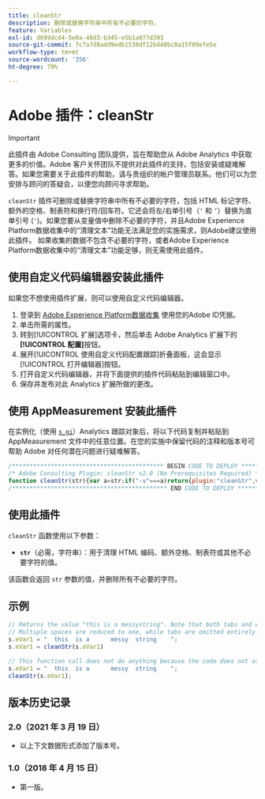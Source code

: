 ```yaml
---
title: cleanStr
description: 删除或替换字符串中所有不必要的字符。
feature: Variables
exl-id: d699dcd4-5e0a-40d3-b345-e5b1a077d393
source-git-commit: 7c7a7d8add9edb1538df12b440bc0a15f09efe5e
workflow-type: tm+mt
source-wordcount: '356'
ht-degree: 79%

---
```


# Adobe 插件：cleanStr

>[!IMPORTANT]
>
>此插件由 Adobe Consulting 团队提供，旨在帮助您从 Adobe Analytics 中获取更多的价值。Adobe 客户关怀团队不提供对此插件的支持，包括安装或疑难解答。如果您需要关于此插件的帮助，请与贵组织的帐户管理员联系。他们可以为您安排与顾问的答疑会，以便您向顾问寻求帮助。

`cleanStr` 插件可删除或替换字符串中所有不必要的字符，包括 HTML 标记字符、额外的空格、制表符和换行符/回车符。它还会将左/右单引号（`‘` 和 `’`）替换为直单引号 (`'`)。如果您要从变量值中删除不必要的字符，并且Adobe Experience Platform数据收集中的“清理文本”功能无法满足您的实施需求，则Adobe建议使用此插件。 如果收集的数据不包含不必要的字符，或者Adobe Experience Platform数据收集中的“清理文本”功能足够，则无需使用此插件。

<!--## Install the plug-in using the Web SDK or the Adobe Analytics extension

Adobe offers an extension that allows you to use most commonly-used plug-ins.

1. Log in to [Adobe Experience Platform Data Collection](https://experience.adobe.com/data-collection) using your AdobeID credentials.
1. Click the desired tag property.
1. Go to the [!UICONTROL Extensions] tab, then click on the [!UICONTROL Catalog] button
1. Install and publish the [!UICONTROL Common Analytics Plugins] extension
1. If you haven't already, create a rule labeled "Initialize Plug-ins" with the following configuration:
    * Condition: None
    * Event: Core – Library Loaded (Page Top)
1. Add an action to the above rule with the following configuration:
    * Extension: Common Analytics Plugins
    * Action Type: Initialize cleanStr
1. Save and publish the changes to the rule.-->

## 使用自定义代码编辑器安装此插件

如果您不想使用插件扩展，则可以使用自定义代码编辑器。

1. 登录到 [Adobe Experience Platform数据收集](https://experience.adobe.com/data-collection) 使用您的Adobe ID凭据。
1. 单击所需的属性。
1. 转到[!UICONTROL 扩展]选项卡，然后单击 Adobe Analytics 扩展下的&#x200B;**[!UICONTROL 配置]**&#x200B;按钮。
1. 展开[!UICONTROL 使用自定义代码配置跟踪]折叠面板，这会显示[!UICONTROL 打开编辑器]按钮。
1. 打开自定义代码编辑器，并将下面提供的插件代码粘贴到编辑窗口中。
1. 保存并发布对此 Analytics 扩展所做的更改。

## 使用 AppMeasurement 安装此插件

在实例化（使用 [`s_gi`](../functions/s-gi.md)）Analytics 跟踪对象后，将以下代码复制并粘贴到 AppMeasurement 文件中的任意位置。在您的实施中保留代码的注释和版本号可帮助 Adobe 对任何潜在问题进行疑难解答。

```js
/******************************************* BEGIN CODE TO DEPLOY *******************************************/
/* Adobe Consulting Plugin: cleanStr v2.0 (No Prerequisites Required) */
function cleanStr(str){var a=str;if("-v"===a)return{plugin:"cleanStr",version:"2.0"};a:{if("undefined"!==typeof window.s_c_il){var b=0;for(var c;b<window.s_c_il.length;b++)if(c=window.s_c_il[b],c._c&&"s_c"===c._c){b=c;break a}}b=void 0}"undefined"!==typeof b&&(b.contextData.cleanStr="2.0");if("string"===typeof a){a=a.replace(/<\/?[^>]+(>|$)/g,"");a=a.trim();a=a.replace(/[\u2018\u2019\u201A]/g,"'");a=a.replace(/\t+/g,"");for(a=a.replace(/[\n\r]/g," ");-1<a.indexOf("  ");)a=a.replace(/\s\s/g," ");return a}return""}
/******************************************** END CODE TO DEPLOY ********************************************/
```

## 使用此插件

`cleanStr` 函数使用以下参数：

* **`str`**（必需，字符串）：用于清理 HTML 编码、额外空格、制表符或其他不必要字符的值。

该函数会返回 `str` 参数的值，并删除所有不必要的字符。

## 示例

```js
// Returns the value "this is a messystring". Note that both tabs and extra spaces are present in the original string.
// Multiple spaces are reduced to one, while tabs are omitted entirely.
s.eVar1 = "  this  is a      messy  string    ";
s.eVar1 = cleanStr(s.eVar1)

// This function call does not do anything because the code does not assign the returned value to a variable.
s.eVar1 = "  this  is a      messy  string    ";
cleanStr(s.eVar1);
```

## 版本历史记录

### 2.0（2021 年 3 月 19 日）

* 以上下文数据形式添加了版本号。

### 1.0（2018 年 4 月 15 日）

* 第一版。

